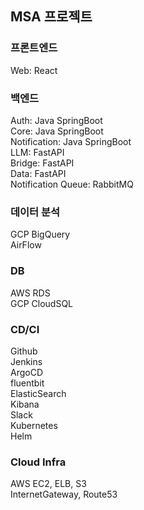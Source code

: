 MSA 프로젝트
----------------
### 프론트엔드
Web: React<br/>

### 백엔드
Auth: Java SpringBoot<br/>
Core: Java SpringBoot<br/>
Notification: Java SpringBoot<br/>
LLM: FastAPI<br/>
Bridge: FastAPI<br/>
Data: FastAPI<br/>
Notification Queue: RabbitMQ<br/>

### 데이터 분석
GCP BigQuery<br/>
AirFlow<br/>

### DB
AWS RDS<br/>
GCP CloudSQL

### CD/CI
Github<br/>
Jenkins<br/>
ArgoCD<br/>
fluentbit<br/>
ElasticSearch<br/>
Kibana<br/>
Slack<br/>
Kubernetes<br/>
Helm<br/>

### Cloud Infra
AWS EC2, ELB, S3<br/>
InternetGateway, Route53


